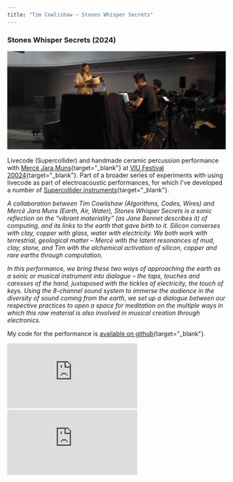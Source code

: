```yaml
---
title: "Tim Cowlishaw — Stones Whisper Secrets"
---
```


### Stones Whisper Secrets (2024)

![A man and a woman stand around a table in the middle of a concert space. The woman is hitting a ceramic bowl with a beater while the man types on a laptop.](/assets/img/stones_whisper.jpg)

Livecode (Supercollider) and handmade ceramic percussion performance with [Mercè Jara Muns](https://laescocesa.org/es/view/MerceJaraMuns/3534){target="_blank"} at [VIU Festival 20024](https://www.toplap.cat/posts/viu-2024/){target="_blank"}. Part of a broader series of experiments with using livecode as part of electroacoustic performances, for which I've developed a number of [Supercollider instruments](https://github.com/timcowlishaw/supercollider-stuff/tree/main/extensions-timTools){target="_blank"}.

_A collaboration between Tim Cowlishaw (Algorithms, Codes, Wires) and Mercè Jara Muns (Earth, Air, Water), Stones Whisper Secrets is a sonic reflection on the “vibrant materiality” (as Jane Bennet describes it) of computing, and its links to the earth that gave birth to it. Silicon converses with clay, copper with glass, water with electricity. We both work with terrestrial, geological matter – Mercè with the latent resonances of mud, clay, stone, and Tim with the alchemical activation of silicon, copper and rare earths through computation._

_In this performance, we bring these two ways of approaching the earth as a sonic or musical instrument into dialogue – the taps, touches and caresses of the hand, juxtaposed with the tickles of electricity, the touch of keys. Using the 8-channel sound system to immerse the audience in the diversity of sound coming from the earth, we set up a dialogue between our respective practices to open a space for meditation on the multiple ways in which this raw material is also involved in musical creation through electronics._

My code for the performance is [available on github](https://github.com/timcowlishaw/supercollider-stuff/blob/main/WhisperSecrets3.scd){target="_blank"}.

<iframe title="Stones Whisper Secrets (Tim Cowlishaw &amp; Mercè Jara Muns @ VIU 2024, Barcelona), Excerpt 1" src="https://fair.tube/videos/embed/593a58f6-c2fa-409b-8875-bf64ca258656" frameborder="0" allowfullscreen="" sandbox="allow-same-origin allow-scripts allow-popups allow-forms"></iframe>

<iframe title="Stones Whisper Secrets (Tim Cowlishaw &amp; Mercè Jara Muns @ VIU 2024, Barcelona), Excerpt 2" src="https://fair.tube/videos/embed/411539c0-ce14-4bbd-be5a-d98296fd81f2" frameborder="0" allowfullscreen="" sandbox="allow-same-origin allow-scripts allow-popups allow-forms"></iframe>



